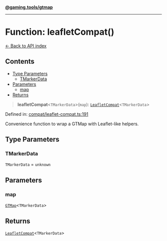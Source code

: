 [**@gaming.tools/gtmap**](README.md)

***

# Function: leafletCompat()

[← Back to API index](./README.md)

## Contents

- [Type Parameters](#type-parameters)
  - [TMarkerData](#tmarkerdata)
- [Parameters](#parameters)
  - [map](#map)
- [Returns](#returns)

> **leafletCompat**\<`TMarkerData`\>(`map`): [`LeafletCompat`](Class.LeafletCompat.md)\<`TMarkerData`\>

Defined in: [compat/leaflet-compat.ts:191](https://github.com/gamingtools/gt-map/blob/02ad961dd733041f2c6c39034ee7c302a553f45a/packages/gtmap/src/compat/leaflet-compat.ts#L191)

Convenience function to wrap a GTMap with Leaflet-like helpers.

## Type Parameters

### TMarkerData

`TMarkerData` = `unknown`

## Parameters

### map

[`GTMap`](Class.GTMap.md)\<`TMarkerData`\>

## Returns

[`LeafletCompat`](Class.LeafletCompat.md)\<`TMarkerData`\>

